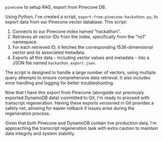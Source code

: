 `pinecone` to setup RAG, export from Pinecone DB.

Using Python, I've created a script, `export-from-pinecone-hackathon.py`, to export data from our Pinecone vector database. This script:

1. Connects to our Pinecone index named "hackathon".
2. Retrieves all vector IDs from the index, specifically from the "ns1" namespace.
3. For each retrieved ID, it fetches the corresponding 1536-dimensional vector and its associated metadata.
4. Exports all this data - including vector values and metadata - into a JSON file named `hackathon_export.json`.

The script is designed to handle a large number of vectors, using multiple query attempts to ensure comprehensive data retrieval. It also includes error handling and logging for better troubleshooting.

Now that I have this export from Pinecone (alongside our previously exported DynamoDB data) committed to Git, I'm ready to proceed with transcript regeneration. Having these exports versioned in Git provides a safety net, allowing for easier rollback if issues arise during the regeneration process.

Given that both Pinecone and DynamoDB contain live production data, I'm approaching the transcript regeneration task with extra caution to maintain data integrity and system stability.
